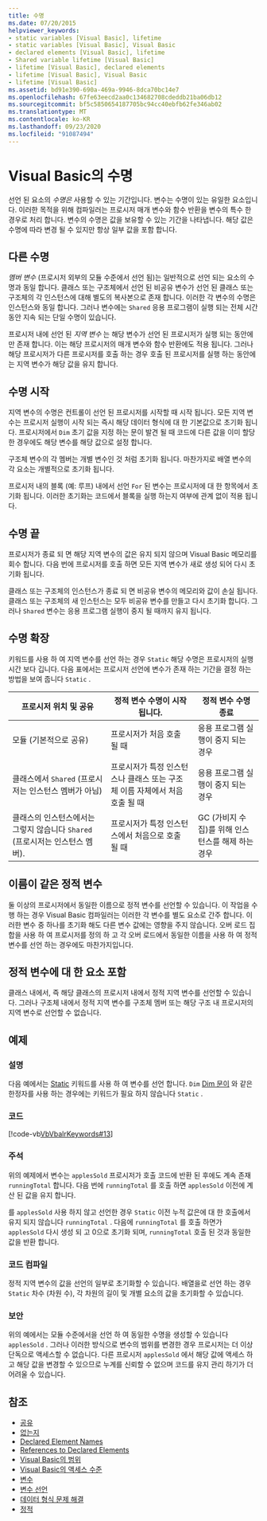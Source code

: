 ```yaml
---
title: 수명
ms.date: 07/20/2015
helpviewer_keywords:
- static variables [Visual Basic], lifetime
- static variables [Visual Basic], Visual Basic
- declared elements [Visual Basic], lifetime
- Shared variable lifetime [Visual Basic]
- lifetime [Visual Basic], declared elements
- lifetime [Visual Basic], Visual Basic
- lifetime [Visual Basic]
ms.assetid: bd91e390-690a-469a-9946-8dca70bc14e7
ms.openlocfilehash: 67fe63eecd2aa0c134682708cdeddb21ba06db12
ms.sourcegitcommit: bf5c5850654187705bc94cc40ebfb62fe346ab02
ms.translationtype: MT
ms.contentlocale: ko-KR
ms.lasthandoff: 09/23/2020
ms.locfileid: "91087494"
---
```

# <a name="lifetime-in-visual-basic"></a>Visual Basic의 수명

선언 된 요소의 *수명은* 사용할 수 있는 기간입니다. 변수는 수명이 있는 유일한 요소입니다. 이러한 목적을 위해 컴파일러는 프로시저 매개 변수와 함수 반환을 변수의 특수 한 경우로 처리 합니다. 변수의 수명은 값을 보유할 수 있는 기간을 나타냅니다. 해당 값은 수명에 따라 변경 될 수 있지만 항상 일부 값을 포함 합니다.  
  
## <a name="different-lifetimes"></a>다른 수명  

 *멤버 변수* (프로시저 외부의 모듈 수준에서 선언 됨)는 일반적으로 선언 되는 요소의 수명과 동일 합니다. 클래스 또는 구조체에서 선언 된 비공유 변수가 선언 된 클래스 또는 구조체의 각 인스턴스에 대해 별도의 복사본으로 존재 합니다. 이러한 각 변수의 수명은 인스턴스와 동일 합니다. 그러나 변수에는 `Shared` 응용 프로그램이 실행 되는 전체 시간 동안 지속 되는 단일 수명이 있습니다.  
  
 프로시저 내에 선언 된 *지역 변수* 는 해당 변수가 선언 된 프로시저가 실행 되는 동안에만 존재 합니다. 이는 해당 프로시저의 매개 변수와 함수 반환에도 적용 됩니다. 그러나 해당 프로시저가 다른 프로시저를 호출 하는 경우 호출 된 프로시저를 실행 하는 동안에는 지역 변수가 해당 값을 유지 합니다.  
  
## <a name="beginning-of-lifetime"></a>수명 시작  

 지역 변수의 수명은 컨트롤이 선언 된 프로시저를 시작할 때 시작 됩니다. 모든 지역 변수는 프로시저 실행이 시작 되는 즉시 해당 데이터 형식에 대 한 기본값으로 초기화 됩니다. 프로시저에서 `Dim` 초기 값을 지정 하는 문이 발견 될 때 코드에 다른 값을 이미 할당 한 경우에도 해당 변수를 해당 값으로 설정 합니다.  
  
 구조체 변수의 각 멤버는 개별 변수인 것 처럼 초기화 됩니다. 마찬가지로 배열 변수의 각 요소는 개별적으로 초기화 됩니다.  
  
 프로시저 내의 블록 (예: 루프) 내에서 선언 `For` 된 변수는 프로시저에 대 한 항목에서 초기화 됩니다. 이러한 초기화는 코드에서 블록을 실행 하는지 여부에 관계 없이 적용 됩니다.  
  
## <a name="end-of-lifetime"></a>수명 끝  

 프로시저가 종료 되 면 해당 지역 변수의 값은 유지 되지 않으며 Visual Basic 메모리를 회수 합니다. 다음 번에 프로시저를 호출 하면 모든 지역 변수가 새로 생성 되어 다시 초기화 됩니다.  
  
 클래스 또는 구조체의 인스턴스가 종료 되 면 비공유 변수의 메모리와 값이 손실 됩니다. 클래스 또는 구조체의 새 인스턴스는 모두 비공유 변수를 만들고 다시 초기화 합니다. 그러나 `Shared` 변수는 응용 프로그램 실행이 중지 될 때까지 유지 됩니다.  
  
## <a name="extension-of-lifetime"></a>수명 확장  

 키워드를 사용 하 여 지역 변수를 선언 하는 경우 `Static` 해당 수명은 프로시저의 실행 시간 보다 깁니다. 다음 표에서는 프로시저 선언에 변수가 존재 하는 기간을 결정 하는 방법을 보여 줍니다 `Static` .  
  
|프로시저 위치 및 공유|정적 변수 수명이 시작 됩니다.|정적 변수 수명 종료|  
|------------------------------------|-------------------------------------|-----------------------------------|  
|모듈 (기본적으로 공유)|프로시저가 처음 호출 될 때|응용 프로그램 실행이 중지 되는 경우|  
|클래스에서 `Shared` (프로시저는 인스턴스 멤버가 아님)|프로시저가 특정 인스턴스나 클래스 또는 구조체 이름 자체에서 처음 호출 될 때|응용 프로그램 실행이 중지 되는 경우|  
|클래스의 인스턴스에서는 그렇지 않습니다 `Shared` (프로시저는 인스턴스 멤버).|프로시저가 특정 인스턴스에서 처음으로 호출 될 때|GC (가비지 수집)를 위해 인스턴스를 해제 하는 경우|  
  
## <a name="static-variables-of-the-same-name"></a>이름이 같은 정적 변수  

 둘 이상의 프로시저에서 동일한 이름으로 정적 변수를 선언할 수 있습니다. 이 작업을 수행 하는 경우 Visual Basic 컴파일러는 이러한 각 변수를 별도 요소로 간주 합니다. 이러한 변수 중 하나를 초기화 해도 다른 변수 값에는 영향을 주지 않습니다. 오버 로드 집합을 사용 하 여 프로시저를 정의 하 고 각 오버 로드에서 동일한 이름을 사용 하 여 정적 변수를 선언 하는 경우에도 마찬가지입니다.  
  
## <a name="containing-elements-for-static-variables"></a>정적 변수에 대 한 요소 포함  

 클래스 내에서, 즉 해당 클래스의 프로시저 내에서 정적 지역 변수를 선언할 수 있습니다. 그러나 구조체 내에서 정적 지역 변수를 구조체 멤버 또는 해당 구조 내 프로시저의 지역 변수로 선언할 수 없습니다.  
  
## <a name="example"></a>예제  
  
### <a name="description"></a>설명  

 다음 예에서는 [Static](../../../language-reference/modifiers/static.md) 키워드를 사용 하 여 변수를 선언 합니다. `Dim` [Dim 문이](../../../language-reference/statements/dim-statement.md) 와 같은 한정자를 사용 하는 경우에는 키워드가 필요 하지 않습니다 `Static` .  
  
### <a name="code"></a>코드  

 [!code-vb[VbVbalrKeywords#13](~/samples/snippets/visualbasic/VS_Snippets_VBCSharp/VbVbalrKeywords/VB/class7.vb#13)]  
  
### <a name="comments"></a>주석  

 위의 예제에서 변수는 `applesSold` 프로시저가 호출 코드에 반환 된 후에도 계속 존재 `runningTotal` 합니다. 다음 번에 `runningTotal` 를 호출 하면 `applesSold` 이전에 계산 된 값을 유지 합니다.  
  
 를 `applesSold` 사용 하지 않고 선언한 경우 `Static` 이전 누적 값은에 대 한 호출에서 유지 되지 않습니다 `runningTotal` . 다음에 `runningTotal` 를 호출 하면가 `applesSold` 다시 생성 되 고 0으로 초기화 되며, `runningTotal` 호출 된 것과 동일한 값을 반환 합니다.  
  
### <a name="compile-the-code"></a>코드 컴파일  

 정적 지역 변수의 값을 선언의 일부로 초기화할 수 있습니다. 배열을로 선언 하는 경우 `Static` 차수 (차원 수), 각 차원의 길이 및 개별 요소의 값을 초기화할 수 있습니다.  
  
### <a name="security"></a>보안  

 위의 예에서는 모듈 수준에서을 선언 하 여 동일한 수명을 생성할 수 있습니다 `applesSold` . 그러나 이러한 방식으로 변수의 범위를 변경한 경우 프로시저는 더 이상 단독으로 액세스할 수 없습니다. 다른 프로시저 `applesSold` 에서 해당 값에 액세스 하 고 해당 값을 변경할 수 있으므로 누계를 신뢰할 수 없으며 코드를 유지 관리 하기가 더 어려울 수 있습니다.  
  
## <a name="see-also"></a>참조

- [공유](../../../language-reference/modifiers/shared.md)
- [없는지](../../../language-reference/nothing.md)
- [Declared Element Names](declared-element-names.md)
- [References to Declared Elements](references-to-declared-elements.md)
- [Visual Basic의 범위](scope.md)
- [Visual Basic의 액세스 수준](access-levels.md)
- [변수](../variables/index.md)
- [변수 선언](../variables/variable-declaration.md)
- [데이터 형식 문제 해결](../data-types/troubleshooting-data-types.md)
- [정적](../../../language-reference/modifiers/static.md)
